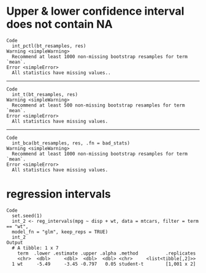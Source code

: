 # Upper & lower confidence interval does not contain NA

    Code
      int_pctl(bt_resamples, res)
    Warning <simpleWarning>
      Recommend at least 1000 non-missing bootstrap resamples for term `mean`.
    Error <simpleError>
      All statistics have missing values..

---

    Code
      int_t(bt_resamples, res)
    Warning <simpleWarning>
      Recommend at least 500 non-missing bootstrap resamples for term `mean`.
    Error <simpleError>
      All statistics have missing values.

---

    Code
      int_bca(bt_resamples, res, .fn = bad_stats)
    Warning <simpleWarning>
      Recommend at least 1000 non-missing bootstrap resamples for term `mean`.
    Error <simpleError>
      All statistics have missing values.

# regression intervals

    Code
      set.seed(1)
      int_2 <- reg_intervals(mpg ~ disp + wt, data = mtcars, filter = term == "wt",
      model_fn = "glm", keep_reps = TRUE)
      int_2
    Output
      # A tibble: 1 x 7
        term  .lower .estimate .upper .alpha .method          .replicates
        <chr>  <dbl>     <dbl>  <dbl>  <dbl> <chr>     <list<tibble[,2]>>
      1 wt     -5.49     -3.45 -0.797   0.05 student-t        [1,001 x 2]

